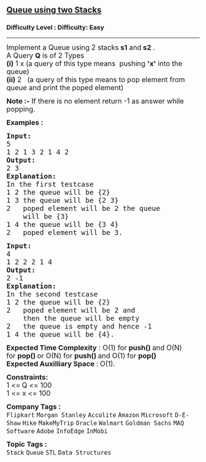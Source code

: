 <h2><a href="https://www.geeksforgeeks.org/problems/queue-using-two-stacks/1?itm_source=geeksforgeeks&itm_medium=article&itm_campaign=practice_card">Queue using two Stacks</a></h2><h3>Difficulty Level : Difficulty: Easy</h3><hr><div class="problems_problem_content__Xm_eO"><p><span style="font-size: 18px;">Implement a Queue using 2 stacks<strong> s1</strong> and<strong> s2</strong> .<br>A Query <strong>Q</strong> is of 2 Types<br><strong>(i)</strong> 1 x (a query of this type means&nbsp;&nbsp;pushing <strong>'x'</strong> into the queue)<br><strong>(ii)</strong> 2 &nbsp; (a query of this type means to pop&nbsp;element from queue and print the poped element)</span></p>
<p><span style="font-size: 18px;"><strong>Note :-</strong> If there is no element return -1 as answer while popping.</span></p>
<p><strong><span style="font-size: 18px;">Examples :</span></strong></p>
<pre><strong><span style="font-size: 18px;">Input:
</span></strong><span style="font-size: 18px;">5
1 2 1 3 2 1 4 2
<strong>Output: 
</strong>2&nbsp;3
<strong>Explanation: 
</strong>In the first testcase
1 2 the queue will be {2}
1 3 the queue will be {2 3}
2 &nbsp; poped element will be 2 the queue 
&nbsp;   will be {3}
1 4 the queue will be {3 4}
2 &nbsp; poped element will be 3.</span>
</pre>
<pre><strong><span style="font-size: 18px;">Input:
</span></strong><span style="font-size: 18px;">4
1 2 2 2 1 4
<strong>Output: 
</strong>2&nbsp;-1
<strong>Explanation: 
</strong>In the second testcase&nbsp;
1 2&nbsp;the queue will be {2}
2&nbsp; &nbsp;poped element will be 2 and 
&nbsp;   then the queue will be empty
2&nbsp; &nbsp;the queue is empty and hence -1
1 4&nbsp;the queue will be {4}.</span></pre>
<p><span style="font-size: 18px;"><strong>Expected Time Complexity</strong> : O(1) for&nbsp;<strong>push()&nbsp;</strong>and&nbsp;O(N) for&nbsp;<strong>pop() </strong>or&nbsp;O(N) for&nbsp;<strong>push()&nbsp;</strong>and&nbsp;O(1) for&nbsp;<strong>pop() </strong>&nbsp;<br><strong>Expected Auxilliary Space </strong>:&nbsp;O(1).</span></p>
<p><span style="font-size: 18px;"><strong>Constraints:</strong><br>1 &lt;=<strong> </strong>Q &lt;= 100<br>1 &lt;= x &lt;= 100</span></p></div><p><span style=font-size:18px><strong>Company Tags : </strong><br><code>Flipkart</code>&nbsp;<code>Morgan Stanley</code>&nbsp;<code>Accolite</code>&nbsp;<code>Amazon</code>&nbsp;<code>Microsoft</code>&nbsp;<code>D-E-Shaw</code>&nbsp;<code>Hike</code>&nbsp;<code>MakeMyTrip</code>&nbsp;<code>Oracle</code>&nbsp;<code>Walmart</code>&nbsp;<code>Goldman Sachs</code>&nbsp;<code>MAQ Software</code>&nbsp;<code>Adobe</code>&nbsp;<code>InfoEdge</code>&nbsp;<code>InMobi</code>&nbsp;<br><p><span style=font-size:18px><strong>Topic Tags : </strong><br><code>Stack</code>&nbsp;<code>Queue</code>&nbsp;<code>STL</code>&nbsp;<code>Data Structures</code>&nbsp;
